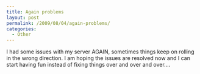 ```yaml
---
title: Again problems
layout: post
permalink: /2009/08/04/again-problems/
categories:
  - Other
---
```

I had some issues with my server AGAIN, sometimes things keep on rolling in the wrong direction. I am hoping the issues are resolved now and I can start having fun instead of fixing things over and over and over&#8230;.